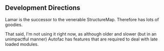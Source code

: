 ﻿
## Development Directions ##

Lamar is the successor to the venerable StructureMap.
Therefore has lots of goodies. 

That said, I'm not using it right now, as although older 
and slower (but in an unimpactful manner) Autofac has 
features that are required to deal with late loaded 
modules.




